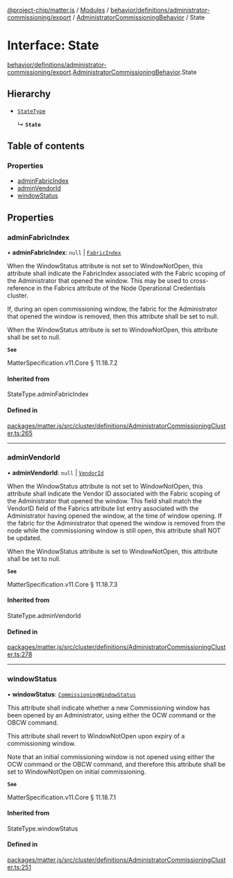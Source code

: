 [@project-chip/matter.js](../README.md) / [Modules](../modules.md) / [behavior/definitions/administrator-commissioning/export](../modules/behavior_definitions_administrator_commissioning_export.md) / [AdministratorCommissioningBehavior](../modules/behavior_definitions_administrator_commissioning_export.AdministratorCommissioningBehavior.md) / State

# Interface: State

[behavior/definitions/administrator-commissioning/export](../modules/behavior_definitions_administrator_commissioning_export.md).[AdministratorCommissioningBehavior](../modules/behavior_definitions_administrator_commissioning_export.AdministratorCommissioningBehavior.md).State

## Hierarchy

- [`StateType`](../modules/behavior_definitions_administrator_commissioning_export._internal_.md#statetype)

  ↳ **`State`**

## Table of contents

### Properties

- [adminFabricIndex](behavior_definitions_administrator_commissioning_export.AdministratorCommissioningBehavior.State.md#adminfabricindex)
- [adminVendorId](behavior_definitions_administrator_commissioning_export.AdministratorCommissioningBehavior.State.md#adminvendorid)
- [windowStatus](behavior_definitions_administrator_commissioning_export.AdministratorCommissioningBehavior.State.md#windowstatus)

## Properties

### adminFabricIndex

• **adminFabricIndex**: ``null`` \| [`FabricIndex`](../modules/datatype_export.md#fabricindex)

When the WindowStatus attribute is not set to WindowNotOpen, this attribute shall indicate the
FabricIndex associated with the Fabric scoping of the Administrator that opened the window. This may be
used to cross-reference in the Fabrics attribute of the Node Operational Credentials cluster.

If, during an open commissioning window, the fabric for the Administrator that opened the window is
removed, then this attribute shall be set to null.

When the WindowStatus attribute is set to WindowNotOpen, this attribute shall be set to null.

**`See`**

MatterSpecification.v11.Core § 11.18.7.2

#### Inherited from

StateType.adminFabricIndex

#### Defined in

[packages/matter.js/src/cluster/definitions/AdministratorCommissioningCluster.ts:265](https://github.com/project-chip/matter.js/blob/6d3b6a5d957d88a9231d6ecab4bb41f8133112be/packages/matter.js/src/cluster/definitions/AdministratorCommissioningCluster.ts#L265)

___

### adminVendorId

• **adminVendorId**: ``null`` \| [`VendorId`](../modules/datatype_export.md#vendorid)

When the WindowStatus attribute is not set to WindowNotOpen, this attribute shall indicate the Vendor ID
associated with the Fabric scoping of the Administrator that opened the window. This field shall match
the VendorID field of the Fabrics attribute list entry associated with the Administrator having opened
the window, at the time of window opening. If the fabric for the Administrator that opened the window is
removed from the node while the commissioning window is still open, this attribute shall NOT be updated.

When the WindowStatus attribute is set to WindowNotOpen, this attribute shall be set to null.

**`See`**

MatterSpecification.v11.Core § 11.18.7.3

#### Inherited from

StateType.adminVendorId

#### Defined in

[packages/matter.js/src/cluster/definitions/AdministratorCommissioningCluster.ts:278](https://github.com/project-chip/matter.js/blob/6d3b6a5d957d88a9231d6ecab4bb41f8133112be/packages/matter.js/src/cluster/definitions/AdministratorCommissioningCluster.ts#L278)

___

### windowStatus

• **windowStatus**: [`CommissioningWindowStatus`](../enums/cluster_export.AdministratorCommissioning.CommissioningWindowStatus.md)

This attribute shall indicate whether a new Commissioning window has been opened by an Administrator,
using either the OCW command or the OBCW command.

This attribute shall revert to WindowNotOpen upon expiry of a commissioning window.

Note that an initial commissioning window is not opened using either the OCW command or the OBCW
command, and therefore this attribute shall be set to WindowNotOpen on initial commissioning.

**`See`**

MatterSpecification.v11.Core § 11.18.7.1

#### Inherited from

StateType.windowStatus

#### Defined in

[packages/matter.js/src/cluster/definitions/AdministratorCommissioningCluster.ts:251](https://github.com/project-chip/matter.js/blob/6d3b6a5d957d88a9231d6ecab4bb41f8133112be/packages/matter.js/src/cluster/definitions/AdministratorCommissioningCluster.ts#L251)

